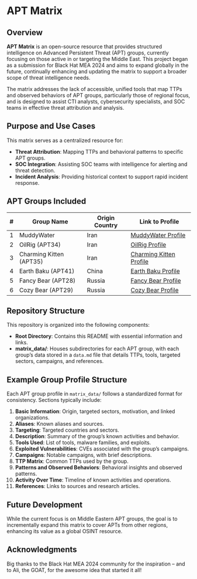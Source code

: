 # APT Matrix

## Overview

**APT Matrix** is an open-source resource that provides structured intelligence on Advanced Persistent Threat (APT) groups, currently focusing on those active in or targeting the Middle East. This project began as a submission for Black Hat MEA 2024 and aims to expand globally in the future, continually enhancing and updating the matrix to support a broader scope of threat intelligence needs.

The matrix addresses the lack of accessible, unified tools that map TTPs and observed behaviors of APT groups, particularly those of regional focus, and is designed to assist CTI analysts, cybersecurity specialists, and SOC teams in effective threat attribution and analysis.

## Purpose and Use Cases

This matrix serves as a centralized resource for:
- **Threat Attribution**: Mapping TTPs and behavioral patterns to specific APT groups.
- **SOC Integration**: Assisting SOC teams with intelligence for alerting and threat detection.
- **Incident Analysis**: Providing historical context to support rapid incident response.

## APT Groups Included

| #  | Group Name               | Origin Country | Link to Profile                                   |
|----|---------------------------|----------------|---------------------------------------------------|
| 1  | MuddyWater               | Iran           | [MuddyWater Profile](./matrix_data/MuddyWater/data.md) |
| 2  | OilRig (APT34)           | Iran           | [OilRig Profile](./matrix_data/OilRig/data.md)         |
| 3  | Charming Kitten (APT35)  | Iran           | [Charming Kitten Profile](./matrix_data/CharmingKitten/data.md) |
| 4  | Earth Baku (APT41)       | China          | [Earth Baku Profile](./matrix_data/EarthBaku/data.md)  |
| 5  | Fancy Bear (APT28)       | Russia         | [Fancy Bear Profile](./matrix_data/FancyBear/data.md)  |
| 6  | Cozy Bear (APT29)        | Russia         | [Cozy Bear Profile](./matrix_data/CozyBear/data.md)    |

## Repository Structure

This repository is organized into the following components:

- **Root Directory**: Contains this README with essential information and links.
- **matrix_data/**: Houses subdirectories for each APT group, with each group’s data stored in a `data.md` file that details TTPs, tools, targeted sectors, campaigns, and references.

## Example Group Profile Structure

Each APT group profile in `matrix_data/` follows a standardized format for consistency. Sections typically include:
1. **Basic Information**: Origin, targeted sectors, motivation, and linked organizations.
2. **Aliases**: Known aliases and sources.
3. **Targeting**: Targeted countries and sectors.
4. **Description**: Summary of the group’s known activities and behavior.
5. **Tools Used**: List of tools, malware families, and exploits.
6. **Exploited Vulnerabilities**: CVEs associated with the group’s campaigns.
7. **Campaigns**: Notable campaigns, with brief descriptions.
8. **TTP Matrix**: Common TTPs used by the group.
9. **Patterns and Observed Behaviors**: Behavioral insights and observed patterns.
10. **Activity Over Time**: Timeline of known activities and operations.
11. **References**: Links to sources and research articles.

## Future Development

While the current focus is on Middle Eastern APT groups, the goal is to incrementally expand this matrix to cover APTs from other regions, enhancing its value as a global OSINT resource. 

## Acknowledgments

Big thanks to the Black Hat MEA 2024 community for the inspiration – and to Ali, the GOAT, for the awesome idea that started it all!
